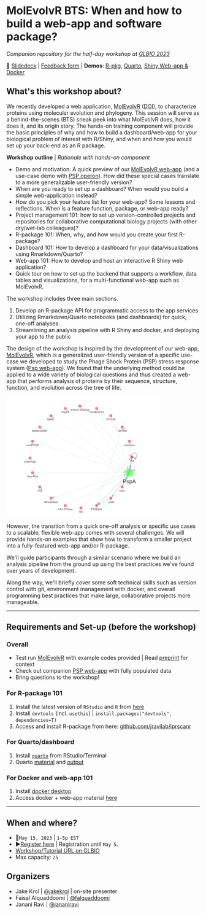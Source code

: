 # MolEvolvR BTS: When and how to build a web-app and software package?
_Companion repository for the half-day workshop at [GLBIO 2023](https://www.iscb.org/glbio2023-programme/workshops-tutorials)_

📌 [Slidedeck](https://docs.google.com/presentation/d/11rbEVqcfKtYob-5KI3BWqU71ZB4PYeJOu7jtH5NLx2M/edit#slide=id.g2434ee0d728_0_10) | [Feedback form](//bit.ly/2023glbio-exit) | **Demos**: [R-pkg](https://github.com/JRaviLab/2023-glbio/tree/main/demo_pkg), [Quarto](https://github.com/JRaviLab/2023-glbio/tree/main/demo_quarto), [Shiny Web-app & Docker](https://github.com/JRaviLab/2023-glbio/tree/main/demo_webapp)

## What's this workshop about?
We recently developed a web application, [MolEvolvR](http://jravilab.org/molevolvr) ([DOI](https://doi.org/10.1101/2022.02.18.461833)), to characterize proteins using molecular evolution and phylogeny. This session will serve as a behind-the-scenes (BTS) sneak peek into what MolEvolvR does, how it does it, and its origin story. The hands-on training component will provide the basic principles of why and how to build a dashboard/web-app for your biological problem of interest with R/Shiny, and when and how you would set up your back-end as an R package.

**Workshop outline** | _Rationale with hands-on component_

- Demo and motivation: A quick preview of our [MolEvolvR web-app](http://jravilab.org/molevolvr) (and a use-case demo with [PSP operon](https://jravilab.shinyapps.io/psp-evolution)). How did these special cases translate to a more generalizable user-friendly version?
- When are you ready to set up a dashboard? When would you build a simple web-application instead?
- How do you pick your feature list for your web-app? Some lessons and reflections. When is a feature function, package, or web-app ready?
- Project management 101: how to set up version-controlled projects and repositories for collaborative computational biology projects (with other dry/wet-lab colleagues)?
- R-package 101: When, why, and how would you create your first R-package?
- Dashboard 101: How to develop a dashboard for your data/visualizations using Rmarkdown/Quarto?
- Web-app 101: How to develop and host an interactive R Shiny web application?
- Quick tour on how to set up the backend that supports a workflow, data tables and visualizations, for a multi-functional web-app such as MolEvolvR.

The workshop includes three main sections.

1. Develop an R-package API for programmatic access to the app services
2. Utilizing Rmarkdown/Quarto notebooks (and dashboards) for quick, one-off analyses
3. Streamlining an analysis pipeline with R Shiny and docker, and deploying your app to the public

The design of the workshop is inspired by the development of our web-app,
[MolEvolvR](http://jravilab.org/molevolvr), which is a generalized
user-friendly version of a specific use-case we developed to study
the Phage Shock Protein (PSP) stress response system 
([Psp web-app](https://jravilab.shinyapps.io/psp-evolution)).
We found that the underlying method could be applied to a wide variety
of biological questions and thus created a web-app that performs analysis of
proteins by their sequence, structure, function, and evolution across the tree of life.

<img src="./images/psp-network.png" alt="psp-network" width="400"/>

However, the transition from a quick one-off analysis or specific use cases to
a scalable, flexible web-app comes with several challenges.
We will provide hands-on examples that show how to transform a smaller project
into a fully-featured web-app and/or R-package.

We'll guide participants through a similar scenario where we build an 
analysis pipeline from the ground up using the best practices we've found over 
years of development.

Along the way, we'll briefly cover some soft technical skills such as version 
control with git, environment management with docker, and overall programming 
best practices that make large, collaborative projects more manageable.
***

## Requirements and Set-up (before the workshop)
### Overall
- Test run [MolEvolvR](//jravilab.org/molevolvr) with example codes provided | Read [preprint](https://doi.org/10.1101/2022.02.18.461833) for context
- Check out companion [PSP web-app](https://jravilab.shinyapps.io/psp-evolution) with fully populated data
- Bring questions to the workshop!

### For R-package 101
1. Install the latest version of `RStudio` and `R` from [here](https://posit.co/download/rstudio-desktop)
2. Install `devtools` (incl. `usethis`) | `install.packages("devtools", dependencies=T)`
3. Access and install R-package from here: [github.com/jravilab/iprscanr](//github.com/jravilab/iprscanr)

### For Quarto/dashboard
1. Install [`quarto`](https://quarto.org) from RStudio/Terminal
2. Quarto [material](https://github.com/JRaviLab/2023-glbio/tree/main/demo_quarto) and [output](https://jravilab.github.io/2023-glbio/demo_quarto/docs/)

### For Docker and web-app 101
1. Install [docker desktop](https://www.docker.com/products/docker-desktop)
2. Access docker + web-app material [here](https://github.com/JRaviLab/2023-glbio/tree/main/demo_webapp)

***
## When and where?
- 📆`May 15, 2023` | `1–5p EST`
- ▶️[Register here](https://www.iscb.org/glbio2023-register) | Registration until `May 5`. 
- [Workshop/Tutorial URL on GLBIO](https://www.iscb.org/glbio2023-programme/workshops-tutorials)
- Max capacity: `25`

## Organizers
- Jake Krol | [@jakekrol](//github.com/jakekrol) | on-site presenter
- Faisal Alquaddoomi | [@falquaddoomi](//github.com/falquaddoomi)
- Janani Ravi | [@jananiravi](//github.com/jananiravi)
